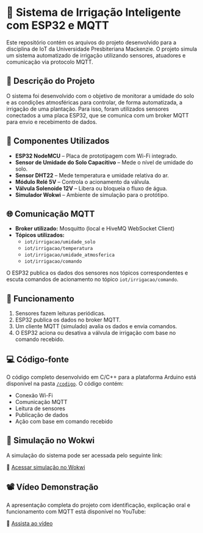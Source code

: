 # 🌱 Sistema de Irrigação Inteligente com ESP32 e MQTT

Este repositório contém os arquivos do projeto desenvolvido para a disciplina de IoT da Universidade Presbiteriana Mackenzie. O projeto simula um sistema automatizado de irrigação utilizando sensores, atuadores e comunicação via protocolo MQTT.

## 📘 Descrição do Projeto

O sistema foi desenvolvido com o objetivo de monitorar a umidade do solo e as condições atmosféricas para controlar, de forma automatizada, a irrigação de uma plantação. Para isso, foram utilizados sensores conectados a uma placa ESP32, que se comunica com um broker MQTT para envio e recebimento de dados.

## 🔧 Componentes Utilizados

- **ESP32 NodeMCU** – Placa de prototipagem com Wi-Fi integrado.
- **Sensor de Umidade do Solo Capacitivo** – Mede o nível de umidade do solo.
- **Sensor DHT22** – Mede temperatura e umidade relativa do ar.
- **Módulo Relé 5V** – Controla o acionamento da válvula.
- **Válvula Solenoide 12V** – Libera ou bloqueia o fluxo de água.
- **Simulador Wokwi** – Ambiente de simulação para o protótipo.

## 🌐 Comunicação MQTT

- **Broker utilizado:** Mosquitto (local e HiveMQ WebSocket Client)
- **Tópicos utilizados:**
  - `iot/irrigacao/umidade_solo`
  - `iot/irrigacao/temperatura`
  - `iot/irrigacao/umidade_atmosferica`
  - `iot/irrigacao/comando`

O ESP32 publica os dados dos sensores nos tópicos correspondentes e escuta comandos de acionamento no tópico `iot/irrigacao/comando`.

## 🧪 Funcionamento

1. Sensores fazem leituras periódicas.
2. ESP32 publica os dados no broker MQTT.
3. Um cliente MQTT (simulado) avalia os dados e envia comandos.
4. O ESP32 aciona ou desativa a válvula de irrigação com base no comando recebido.

## 💻 Código-fonte

O código completo desenvolvido em C/C++ para a plataforma Arduino está disponível na pasta [`/codigo`](./codigo/). O código contém:
- Conexão Wi-Fi
- Comunicação MQTT
- Leitura de sensores
- Publicação de dados
- Ação com base em comando recebido

## 🔁 Simulação no Wokwi

A simulação do sistema pode ser acessada pelo seguinte link:

🔗 [Acessar simulação no Wokwi]([https://wokwi.com/projects/SEU-LINK-AQUI](https://wokwi.com/projects/427968689341007873))

## 📽️ Vídeo Demonstração

A apresentação completa do projeto com identificação, explicação oral e funcionamento com MQTT está disponível no YouTube:

🎥 [Assista ao vídeo](https://youtu.be/SEU-LINK-AQUI)
